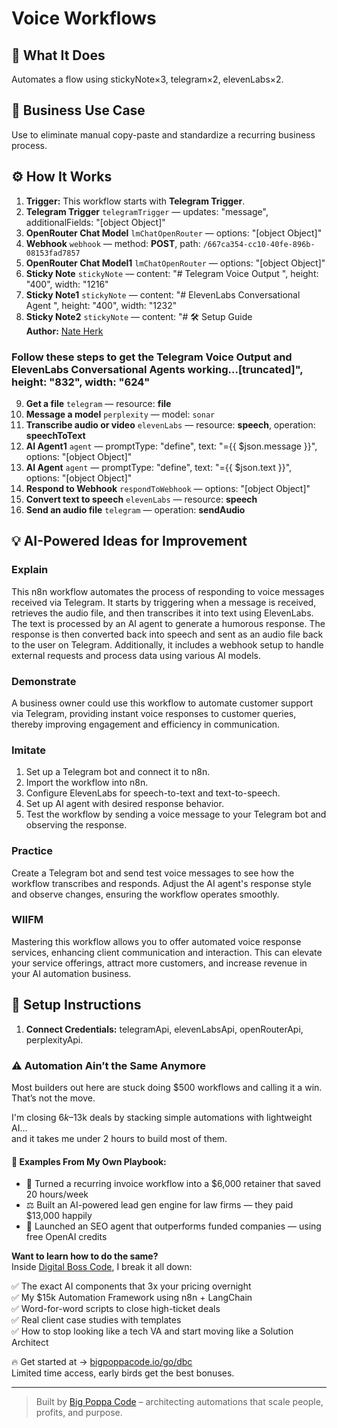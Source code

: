 # Voice Workflows
## 🚀 What It Does
Automates a flow using stickyNote×3, telegram×2, elevenLabs×2.

## 💼 Business Use Case
Use to eliminate manual copy-paste and standardize a recurring business process.

## ⚙️ How It Works
1. **Trigger:** This workflow starts with **Telegram Trigger**.
2. **Telegram Trigger** `telegramTrigger` — updates: "message", additionalFields: "[object Object]"
3. **OpenRouter Chat Model** `lmChatOpenRouter` — options: "[object Object]"
4. **Webhook** `webhook` — method: **POST**, path: `/667ca354-cc10-40fe-896b-08153fad7857`
5. **OpenRouter Chat Model1** `lmChatOpenRouter` — options: "[object Object]"
6. **Sticky Note** `stickyNote` — content: "# Telegram Voice Output ", height: "400", width: "1216"
7. **Sticky Note1** `stickyNote` — content: "# ElevenLabs Conversational Agent
", height: "400", width: "1232"
8. **Sticky Note2** `stickyNote` — content: "# 🛠️ Setup Guide  
**Author:** [Nate Herk](https://www.youtube.com/@nateherk)

### Follow these steps to get the Telegram Voice Output and ElevenLabs Conversational Agents working…[truncated]", height: "832", width: "624"
9. **Get a file** `telegram` — resource: **file**
10. **Message a model** `perplexity` — model: `sonar`
11. **Transcribe audio or video** `elevenLabs` — resource: **speech**, operation: **speechToText**
12. **AI Agent1** `agent` — promptType: "define", text: "={{ $json.message }}", options: "[object Object]"
13. **AI Agent** `agent` — promptType: "define", text: "={{ $json.text }}", options: "[object Object]"
14. **Respond to Webhook** `respondToWebhook` — options: "[object Object]"
15. **Convert text to speech** `elevenLabs` — resource: **speech**
16. **Send an audio file** `telegram` — operation: **sendAudio**

## 💡 AI-Powered Ideas for Improvement
### Explain
This n8n workflow automates the process of responding to voice messages received via Telegram. It starts by triggering when a message is received, retrieves the audio file, and then transcribes it into text using ElevenLabs. The text is processed by an AI agent to generate a humorous response. The response is then converted back into speech and sent as an audio file back to the user on Telegram. Additionally, it includes a webhook setup to handle external requests and process data using various AI models.

### Demonstrate
A business owner could use this workflow to automate customer support via Telegram, providing instant voice responses to customer queries, thereby improving engagement and efficiency in communication.

### Imitate
1. Set up a Telegram bot and connect it to n8n.
2. Import the workflow into n8n.
3. Configure ElevenLabs for speech-to-text and text-to-speech.
4. Set up AI agent with desired response behavior.
5. Test the workflow by sending a voice message to your Telegram bot and observing the response.

### Practice
Create a Telegram bot and send test voice messages to see how the workflow transcribes and responds. Adjust the AI agent's response style and observe changes, ensuring the workflow operates smoothly.

### WIIFM
Mastering this workflow allows you to offer automated voice response services, enhancing client communication and interaction. This can elevate your service offerings, attract more customers, and increase revenue in your AI automation business.

## 🔧 Setup Instructions
1. **Connect Credentials:** telegramApi, elevenLabsApi, openRouterApi, perplexityApi.

### ⚠️ Automation Ain’t the Same Anymore

Most builders out here are stuck doing $500 workflows and calling it a win.  
That’s not the move.  

I'm closing $6k–$13k deals by stacking simple automations with lightweight AI...  
and it takes me under 2 hours to build most of them.

#### 🧠 Examples From My Own Playbook:
- 🔁 Turned a recurring invoice workflow into a $6,000 retainer that saved 20 hours/week  
- ⚖️ Built an AI-powered lead gen engine for law firms — they paid $13,000 happily  
- 🚀 Launched an SEO agent that outperforms funded companies — using free OpenAI credits  

**Want to learn how to do the same?**  
Inside [Digital Boss Code](https://bigpoppacode.io/go/dbc), I break it all down:

✅ The exact AI components that 3x your pricing overnight  
✅ My $15k Automation Framework using n8n + LangChain  
✅ Word-for-word scripts to close high-ticket deals  
✅ Real client case studies with templates  
✅ How to stop looking like a tech VA and start moving like a Solution Architect  

🔥 Get started at → [bigpoppacode.io/go/dbc](https://bigpoppacode.io/go/dbc)  
Limited time access, early birds get the best bonuses.

---
> Built by [Big Poppa Code](https://bigpoppacode.io) – architecting automations that scale people, profits, and purpose.
